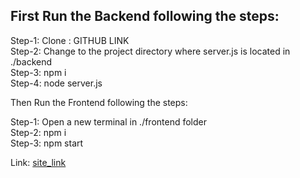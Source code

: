 ## First Run the Backend following the steps:

Step-1: Clone : GITHUB LINK<br/>
Step-2: Change to the project directory where server.js is located in ./backend<br/>
Step-3: npm i<br/>
Step-4: node server.js<br/>

Then Run the Frontend following the steps:

Step-1: Open a new terminal in ./frontend folder<br/>
Step-2: npm i<br/>
Step-3: npm start<br/>


Link: [site_link](https://apkharsh-scaler.vercel.app/)
